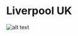 
# Liverpool UK

![alt text](https://static1.squarespace.com/static/51cad0cfe4b0217d60343133/576284299f7456a0f0a76517/57116b2b27d4bdbd04dce5ab/1533725846787/Liverpool-Skyline-Panoramic-Landscape-Photograph.jpg "Liverpool")
